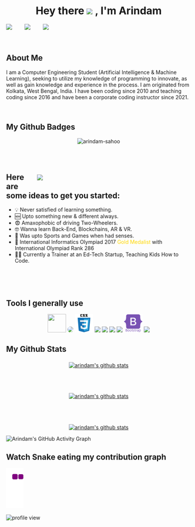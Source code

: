 
<h1 align="center"> Hey there <img src="https://github.com/TheDudeThatCode/TheDudeThatCode/raw/master/Assets/Hi.gif" width="43" style="max-width: 100%;"> , I'm Arindam </h1>

<a href="https://www.linkedin.com/in/arindam-sahoo/">
  <img align="left" width="50px" src="https://upload.wikimedia.org/wikipedia/commons/thumb/c/ca/LinkedIn_logo_initials.png/640px-LinkedIn_logo_initials.png">
</a>

<a href="https://www.instagram.com/this_is_arin02/">
  <img align="left" width="50px" src="https://upload.wikimedia.org/wikipedia/commons/thumb/a/a5/Instagram_icon.png/2048px-Instagram_icon.png"/>
</a>

<a href="https://t.me/this_is_arin02">
  <img align="left" width="50px" src="https://icons-for-free.com/download-icon-media+social+telegram+icon-1320193121598222952_512.png"  />
</a>

<br><br><br>

## About Me
<p>I am a Computer Engineering Student (Artificial Intelligence & Machine Learning), seeking to utilize my knowledge of programming to innovate, as well as gain knowledge and experience in the process. I am originated from Kolkata, West Bengal, India. I have been coding since 2010 and teaching coding since 2016 and have been a corporate coding instructor since 2021.</p>
</br>



## My Github Badges
<p align="center"><img src="https://github-profile-trophy.vercel.app/?username=arindam-sahoo" alt="arindam-sahoo" /></p>
<br><br>

<p align="center"><img align="right" src="https://media0.giphy.com/media/qgQUggAC3Pfv687qPC/giphy.gif" style="padding:20px;" width=400></p>

## Here are some ideas to get you started:

- 💡 Never satisfied of learning something.
- 🆕 Upto something new & different always.
- 😨 Amaxophobic of driving Two-Wheelers.
- 🤓 Wanna learn Back-End, Blockchains, AR & VR.
- 🏏 Was upto Sports and Games when had senses.
- 🥇 International Informatics Olympiad 2017 <span style="color:gold;">Gold Medalist</span> with International Olympiad Rank 286
- 👨‍🏫 Currently a Trainer at an Ed-Tech Startup, Teaching Kids How to Code.

<br><br><br>

## Tools I generally use

<p align="center">
<img src = "https://www.vectorlogo.zone/logos/python/python-icon.svg" width="50" height="50">
<img src = "https://upload.wikimedia.org/wikipedia/commons/thumb/6/61/HTML5_logo_and_wordmark.svg/640px-HTML5_logo_and_wordmark.svg.png" height="50" style="border-radius: 50%">
<img src = "https://raw.githubusercontent.com/devicons/devicon/master/icons/css3/css3-original-wordmark.svg" height="50">
<img src = "https://www.vectorlogo.zone/logos/java/java-icon.svg" height="50">
<img src = "https://upload.vectorlogo.zone/logos/visualstudio_code/images/0aea25bb-27bb-427f-8d65-f999bf0cba67.svg" height="50">
<img src = "https://www.vectorlogo.zone/logos/github/github-icon.svg" height="50">
<img src = "https://git-scm.com/images/logos/downloads/Git-Icon-1788C.png" height="50">
<img src = "https://raw.githubusercontent.com/devicons/devicon/master/icons/bootstrap/bootstrap-plain-wordmark.svg" height="50">
<img src="https://upload.wikimedia.org/wikipedia/commons/thumb/8/87/Arduino_Logo.svg/2560px-Arduino_Logo.svg.png" height="50">
</p>

## My Github Stats
<p align="center">
<a href="https://github.com/arindam-sahoo">
 <img align="middle" src="https://github-readme-stats.vercel.app/api?username=arindam-sahoo&show_icons=true&theme=react&line_height=27" alt="arindam's github stats"/>
</a> </p>
</br>
</br>
<p align="center">
<a href="https://github.com/arindam-sahoo">
 <img align="middle" src="https://github-readme-streak-stats.herokuapp.com/?user=arindam-sahoo&theme=react" alt="arindam's github stats"/>
 </a></p>
</br>
</br>
<p align="center">
<a href="https://github.com/arindam-sahoo">
  <img align="middle" src="https://github-readme-stats.vercel.app/api/top-langs/?username=arindam-sahoo&theme=react&hide_langs_below=1&line_height=27" alt="arindam's github stats" />
</a> </p>

![Arindam's GitHub Activity Graph](https://activity-graph.herokuapp.com/graph?username=arindam-sahoo&theme=react-dark)


## Watch Snake eating my contribution graph
![snake gif](https://github.com/arindam-sahoo/arindam-sahoo/blob/output/github-contribution-grid-snake.gif)

<img src="https://gpvc.arturio.dev/arindam-sahoo" alt="profile view" />
